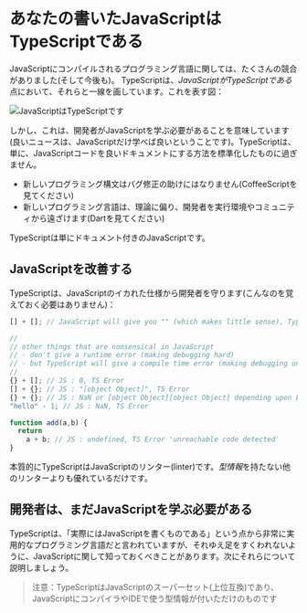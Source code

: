 # あなたの書いたJavaScriptはTypeScriptである

JavaScriptにコンパイルされるプログラミング言語に関しては、たくさんの競合がありました(そして今後も)。 TypeScriptは、*JavaScriptがTypeScriptである*点において、それらと一線を画しています。これを表す図：

![JavaScriptはTypeScriptです](https://raw.githubusercontent.com/basarat/typescript-book/master/images/venn.png)

しかし、これは、開発者がJavaScriptを学ぶ必要があることを意味しています(良いニュースは、JavaScriptだけ学べば良いということです)。TypeScriptは、単に、JavaScriptコードを良いドキュメントにする方法を標準化したものに過ぎません。

* 新しいプログラミング構文はバグ修正の助けにはなりません(CoffeeScriptを見てください)
* 新しいプログラミング言語は、理論に偏り、開発者を実行環境やコミュニティから遠ざけます(Dartを見てください)

TypeScriptは単にドキュメント付きのJavaScriptです。

## JavaScriptを改善する

TypeScriptは、JavaScriptのイカれた仕様から開発者を守ります(こんなのを覚えておく必要はありません)：

```ts
[] + []; // JavaScript will give you "" (which makes little sense), TypeScript will error

//
// other things that are nonsensical in JavaScript
// - don't give a runtime error (making debugging hard)
// - but TypeScript will give a compile time error (making debugging unnecessary)
//
{} + []; // JS : 0, TS Error
[] + {}; // JS : "[object Object]", TS Error
{} + {}; // JS : NaN or [object Object][object Object] depending upon browser, TS Error
"hello" - 1; // JS : NaN, TS Error

function add(a,b) {
  return
    a + b; // JS : undefined, TS Error 'unreachable code detected'
}
```

本質的にTypeScriptはJavaScriptのリンター(linter)です。*型情報*を持たない他のリンターよりも優れているだけです。

## 開発者は、まだJavaScriptを学ぶ必要がある

TypeScriptは、「実際にはJavaScriptを書くものである」という点から非常に実用的なプログラミング言語だと言われていますが、それゆえ足をすくわれないように、JavaScriptに関して知っておくべきことがあります。次にそれらについて説明しましょう。

> 注意：TypeScriptはJavaScriptのスーパーセット(上位互換)であり、JavaScriptにコンパイラやIDEで使う型情報が付いただけのものです
